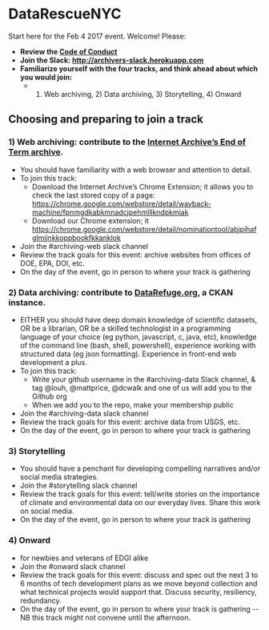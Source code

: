 # DataRescueNYC
Start here for the Feb 4 2017 event. Welcome! Please: 

* **Review the [Code of Conduct](https://docs.google.com/document/d/1bmMTOCgzZslkQwy03NoqX4pEFFDFyMoEQDro7h35E7c/edit)**
* **Join the Slack: http://archivers-slack.herokuapp.com**
* **Familiarize yourself with the four tracks, and think ahead about which you would join:** 
  * 1) Web archiving, 2) Data archiving, 3) Storytelling, 4) Onward

## Choosing and preparing to join a track

### 1) Web archiving: contribute to the [Internet Archive’s End of Term archive](http://eotarchive.cdlib.org/2016.html). 
* You should have familiarity with a web browser and attention to detail. 
* To join this track: 
  * Download the Internet Archive’s Chrome Extension; it allows you to check the last stored copy of a page:
https://chrome.google.com/webstore/detail/wayback-machine/fpnmgdkabkmnadcjpehmlllkndpkmiak 
  * Download our Chrome extension; it  https://chrome.google.com/webstore/detail/nominationtool/abjpihafglmijnkkoppbookfkkanklok 
* Join the #archiving-web slack channel
* Review the track goals for this event: archive websites from offices of DOE, EPA, DOI, etc. 
* On the day of the event, go in person to where your track is gathering 

### 2) Data archiving: contribute to [DataRefuge.org](https://datarefuge.org), a CKAN instance. 
* EITHER you should have deep domain knowledge of scientific datasets, OR be a librarian, OR be a skilled technologist in a programming language of your choice (eg python, javascript, c, java, etc), knowledge of the command line (bash, shell, powershell), experience working with structured data (eg json formatting). Experience in front-end web development a plus. 
* To join this track: 
  * Write your github username in the #archiving-data Slack channel, & tag @louh, @mattprice, @dcwalk and one of us will add you to the Github org
  * When we add you to the repo, make your membership public
* Join the #archiving-data slack channel
* Review the track goals for this event: archive data from USGS, etc. 
* On the day of the event, go in person to where your track is gathering

### 3) Storytelling
* You should have a penchant for developing compelling narratives and/or social media strategies. 
* Join the #storytelling slack channel
* Review the track goals for this event: tell/write stories on the importance of climate and environmental data on our everyday lives. Share this work on social media.  
* On the day of the event, go in person to where your track is gathering

### 4) Onward
* for newbies and veterans of EDGI alike
* Join the #onward slack channel
* Review the track goals for this event: discuss and spec out the next 3 to 6 months of tech development plans as we move beyond collection and what technical projects would support that. Discuss security, resiliency, redundancy.
* On the day of the event, go in person to where your track is gathering -- NB this track might not convene until the afternoon. 
